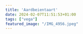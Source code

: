 ```yaml
---
title: 'Aardbeientaart'
date: 2024-02-07T11:51:53+01:00
tags: ["vega"]
featured_image: "/IMG_4956.jpeg"
---
```

